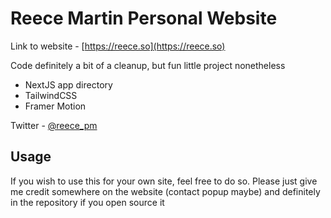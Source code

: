 # Reece Martin Personal Website

Link to website - [https://reece.so](https://reece.so) 

Code definitely a bit of a cleanup, but fun little project nonetheless

- NextJS app directory
- TailwindCSS
- Framer Motion

Twitter - [@reece_pm](https://twitter.com/reece_pm) 


## Usage

If you wish to use this for your own site, feel free to do so. Please just give me credit somewhere on the website (contact popup maybe) and definitely in the repository if you open source it